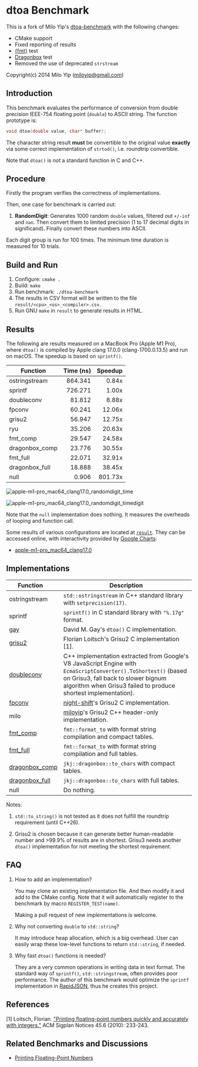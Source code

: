 # dtoa Benchmark

This is a fork of Milo Yip's [dtoa-benchmark](https://github.com/miloyip/dtoa-benchmark) with the following changes:

* CMake support
* Fixed reporting of results
* [{fmt}](https://github.com/fmtlib/fmt) test
* [Dragonbox](https://github.com/jk-jeon/dragonbox) test
* Removed the use of deprecated `strstream`

Copyright(c) 2014 Milo Yip (miloyip@gmail.com)

## Introduction

This benchmark evaluates the performance of conversion from double precision IEEE-754 floating point (`double`) to ASCII string. The function prototype is:

~~~~~~~~cpp
void dtoa(double value, char* buffer);
~~~~~~~~

The character string result **must** be convertible to the original value **exactly** via some correct implementation of `strtod()`, i.e. roundtrip convertible.

Note that `dtoa()` is *not* a standard function in C and C++.

## Procedure

Firstly the program verifies the correctness of implementations.

Then, one case for benchmark is carried out:

1. **RandomDigit**: Generates 1000 random `double` values, filtered out `+/-inf` and `nan`. Then convert them to limited precision (1 to 17 decimal digits in significand). Finally convert these numbers into ASCII.

Each digit group is run for 100 times. The minimum time duration is measured for 10 trials.

## Build and Run

1. Configure: `cmake .`
2. Build: `make`
3. Run benchmark: `./dtoa-benchmark`
4. The results in CSV format will be written to the file `result/<cpu>_<os>_<compiler>.csv`.
5. Run GNU `make` in `result` to generate results in HTML.

## Results

The following are results measured on a MacBook Pro (Apple M1 Pro), where `dtoa()` is compiled by Apple clang 17.0.0 (clang-1700.0.13.5) and run on macOS. The speedup is based on `sprintf()`.

| Function          | Time (ns) | Speedup   |
|-------------------|----------:|----------:|
| ostringstream     | 864.341   | 0.84x     |
| sprintf           | 726.271   | 1.00x     |
| doubleconv        | 81.812    | 8.88x     |
| fpconv            | 60.241    | 12.06x    |
| grisu2            | 56.947    | 12.75x    |
| ryu               | 35.206    | 20.63x    |
| fmt_comp          | 29.547    | 24.58x    |
| dragonbox_comp    | 23.776    | 30.55x    |
| fmt_full          | 22.071    | 32.91x    |
| dragonbox_full    | 18.888    | 38.45x    |
| null              | 0.906     | 801.73x   |

![apple-m1-pro_mac64_clang17.0_randomdigit_time](https://github.com/user-attachments/assets/032ce868-b89f-4984-b7fd-1e8d12a0c0c7)

![apple-m1-pro_mac64_clang17.0_randomdigit_timedigit](https://github.com/user-attachments/assets/05a735c1-d189-4ddd-b3c3-3a20d7396e82)

Note that the `null` implementation does nothing. It measures the overheads of looping and function call.

Some results of various configurations are located at [`result`](https://github.com/fmtlib/dtoa-benchmark/tree/master/result). They can be accessed online, with interactivity provided by [Google Charts](https://developers.google.com/chart/):

* [apple-m1-pro_mac64_clang17.0](https://fmtlib.github.io/dtoa-benchmark/result/apple-m1-pro_mac64_clang17.0.html)

## Implementations

Function      | Description
--------------|-----------
ostringstream | `std::ostringstream` in C++ standard library with `setprecision(17)`.
sprintf       | `sprintf()` in C standard library with `"%.17g"` format.
[gay](http://www.netlib.org/fp/) | David M. Gay's `dtoa()` C implementation.
[grisu2](http://florian.loitsch.com/publications/bench.tar.gz?attredirects=0)        | Florian Loitsch's Grisu2 C implementation [1].
[doubleconv](https://code.google.com/p/double-conversion/)    |  C++ implementation extracted from Google's V8 JavaScript Engine with `EcmaScriptConverter().ToShortest()` (based on Grisu3, fall back to slower bignum algorithm when Grisu3 failed to produce shortest implementation).
[fpconv](https://github.com/night-shift/fpconv)        | [night-shift](https://github.com/night-shift)'s  Grisu2 C implementation.
milo          | [miloyip](https://github.com/miloyip)'s Grisu2 C++ header-only implementation.
[fmt_comp](https://github.com/fmtlib/fmt) | `fmt::format_to` with format string compilation and compact tables.
[fmt_full](https://github.com/fmtlib/fmt) | `fmt::format_to` with format string compilation and full tables.
[dragonbox_comp](https://github.com/jk-jeon/dragonbox) | `jkj::dragonbox::to_chars` with compact tables.
[dragonbox_full](https://github.com/jk-jeon/dragonbox) | `jkj::dragonbox::to_chars` with full tables.
null          | Do nothing.

Notes:

1. `std::to_string()` is not tested as it does not fulfill the roundtrip requirement (until C++26).

2. Grisu2 is chosen because it can generate better human-readable number and >99.9% of results are in shortest. Grisu3 needs another `dtoa()` implementation for not meeting the shortest requirement.

## FAQ

1. How to add an implementation?
   
   You may clone an existing implementation file. And then modify it and add to the CMake config. Note that it will automatically register to the benchmark by macro `REGISTER_TEST(name)`.

   Making a pull request of new implementations is welcome.

2. Why not converting `double` to `std::string`?

   It may introduce heap allocation, which is a big overhead. User can easily wrap these low-level functions to return `std::string`, if needed.

3. Why fast `dtoa()` functions is needed?

   They are a very common operations in writing data in text format. The standard way of `sprintf()`, `std::stringstream`, often provides poor performance. The author of this benchmark would optimize the `sprintf` implementation in [RapidJSON](https://github.com/miloyip/rapidjson/), thus he creates this project.

## References

[1] Loitsch, Florian. ["Printing floating-point numbers quickly and accurately with integers."](http://florian.loitsch.com/publications/dtoa-pldi2010.pdf) ACM Sigplan Notices 45.6 (2010): 233-243.

## Related Benchmarks and Discussions

* [Printing Floating-Point Numbers](http://www.ryanjuckett.com/programming/printing-floating-point-numbers/)
